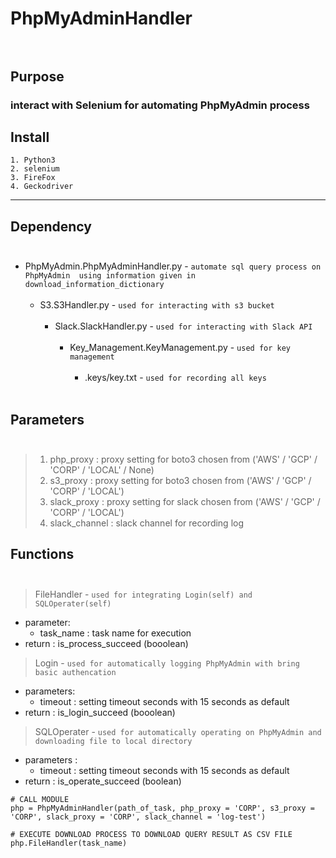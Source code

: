 # PhpMyAdminHandler</br></br>

## Purpose
### interact with Selenium for automating PhpMyAdmin process

## Install
```
1. Python3
2. selenium
3. FireFox
4. Geckodriver
```
***
## Dependency</br></br>      
- PhpMyAdmin.PhpMyAdminHandler.py - `automate sql query process on PhpMyAdmin  using information given in download_information_dictionary`</br></br>
    - S3.S3Handler.py - `used for interacting with s3 bucket`</br></br> 
        - Slack.SlackHandler.py - `used for interacting with Slack API`</br></br>     
            - Key_Management.KeyManagement.py - `used for key management`</br></br>     
                - .keys/key.txt - ```used for recording all keys```</br></br>

## Parameters</br></br>
>1. php_proxy     : proxy setting for boto3 chosen from ('AWS' / 'GCP' / 'CORP' / 'LOCAL' / None)
>2. s3_proxy      : proxy setting for boto3 chosen from ('AWS' / 'GCP' / 'CORP' / 'LOCAL')
>3. slack_proxy   : proxy setting for slack chosen from ('AWS' / 'GCP' / 'CORP' / 'LOCAL')
>4. slack_channel : slack channel for recording log


## Functions</br></br>


>FileHandler - `used for integrating Login(self) and SQLOperater(self)`
- parameter:
    - task_name :  task name for execution
- return : is_process_succeed (booolean)

>Login - `used for automatically logging PhpMyAdmin with bring basic authencation`      
- parameters:
    - timeout : setting timeout seconds with 15 seconds as default
- return : is_login_succeed (booolean)

>SQLOperater - `used for automatically operating on PhpMyAdmin and downloading file to local directory`
- parameters :
    - timeout : setting timeout seconds with 15 seconds as default
- return : is_operate_succeed (boolean)

```
# CALL MODULE
php = PhpMyAdminHandler(path_of_task, php_proxy = 'CORP', s3_proxy = 'CORP', slack_proxy = 'CORP', slack_channel = 'log-test')

# EXECUTE DOWNLOAD PROCESS TO DOWNLOAD QUERY RESULT AS CSV FILE
php.FileHandler(task_name)
```